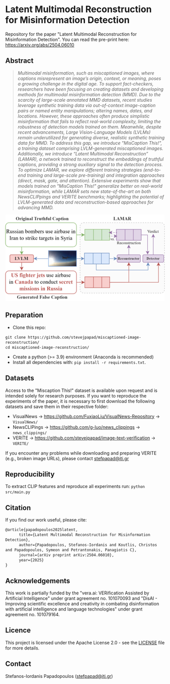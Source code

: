# Latent Multimodal Reconstruction for Misinformation Detection

Repository for the paper "Latent Multimodal Reconstruction for Misinformation Detection". You can read the pre-print here: https://arxiv.org/abs/2504.06010

## Abstract
>*Multimodal misinformation, such as miscaptioned images, where captions misrepresent an image’s origin, context, or meaning, poses a growing challenge in the digital age. To support fact-checkers, researchers have been focusing on creating datasets and developing methods for multimodal misinformation detection (MMD). Due to the scarcity of large-scale annotated MMD datasets, recent studies leverage synthetic training data via out-of-context image-caption pairs or named entity manipulations; altering names, dates, and locations. However, these approaches often produce simplistic misinformation that fails to reflect real-world complexity, limiting the robustness of detection models trained on them. Meanwhile, despite recent advancements, Large Vision-Language Models (LVLMs) remain underutilized for generating diverse, realistic synthetic training data for MMD. To address this gap, we introduce "MisCaption This!", a training dataset comprising LVLM-generated miscaptioned images. Additionally, we introduce “Latent Multimodal Reconstruction” (LAMAR), a network trained to reconstruct the embeddings of truthful captions, providing a strong auxiliary signal to the detection process. To optimize LAMAR, we explore different training strategies (end-to-end training and large-scale pre-training) and integration approaches (direct, mask, gate, and attention). Extensive experiments show that models trained on "MisCaption This!" generalize better on real-world misinformation, while LAMAR sets new state-of-the-art on both NewsCLIPpings and VERITE benchmarks; highlighting the potential of LVLM-generated data and reconstruction-based approaches for advancing MMD.*

![Screenshot](docs/pipeline.png)

## Preparation
- Clone this repo: 
```
git clone https://github.com/stevejpapad/miscaptioned-image-reconstruction/
cd miscaptioned-image-reconstruction/
```
- Create a python (>= 3.9) environment (Anaconda is recommended) 
- Install all dependencies with: `pip install -r requirements.txt`.

## Datasets
Access to the "Miscaption This!" dataset is available upon request and is intended solely for research purposes.
If you want to reproduce the experiments of the paper, it is necessary to first download the following datasets and save them in their respective folder: 
- VisualNews -> https://github.com/FuxiaoLiu/VisualNews-Repository -> `VisualNews/`
- NewsCLIPings -> https://github.com/g-luo/news_clippings -> `news_clippings/`
- VERITE -> https://github.com/stevejpapad/image-text-verification -> `VERITE/`

If you encounter any problems while downloading and preparing VERITE (e.g., broken image URLs), please contact stefpapad@iti.gr

## Reproducibility
To extract CLIP features and reproduce all experiments run: 
```python src/main.py``` 

## Citation 
If you find our work useful, please cite:
```
@article{papadopoulos2025latent,
      title={Latent Multimodal Reconstruction for Misinformation Detection}, 
      author={Papadopoulos, Stefanos-Iordanis and Koutlis, Christos and Papadopoulos, Symeon and Petrantonakis, Panagiotis C},
      journal={arXiv preprint arXiv:2504.06010},      
      year={2025}
}
```

## Acknowledgements
This work is partially funded by the "vera.ai: VERification Assisted by Artificial Intelligence" under grant agreement no. 101070093 and "DisAI - Improving scientific excellence and creativity in combating disinformation with artificial intelligence and language technologies" under grant agreement no. 101079164. 

## Licence
This project is licensed under the Apache License 2.0 - see the [LICENSE](https://github.com/stevejpapad/miscaptioned-image-reconstruction/blob/main/LICENSE) file for more details.

## Contact
Stefanos-Iordanis Papadopoulos (stefpapad@iti.gr)

